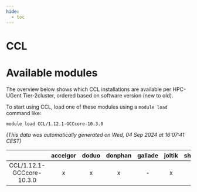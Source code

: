 ```yaml
---
hide:
  - toc
---
```


CCL
===

# Available modules


The overview below shows which CCL installations are available per HPC-UGent Tier-2cluster, ordered based on software version (new to old).

To start using CCL, load one of these modules using a `module load` command like:

```shell
module load CCL/1.12.1-GCCcore-10.3.0
```

*(This data was automatically generated on Wed, 04 Sep 2024 at 16:07:41 CEST)*  

| |accelgor|doduo|donphan|gallade|joltik|shinx|skitty|
| :---: | :---: | :---: | :---: | :---: | :---: | :---: | :---: |
|CCL/1.12.1-GCCcore-10.3.0|x|x|x|-|x|-|x|
